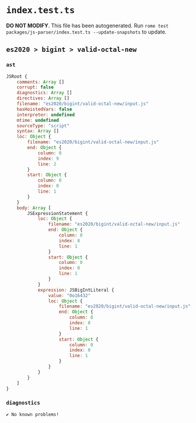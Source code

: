 # `index.test.ts`

**DO NOT MODIFY**. This file has been autogenerated. Run `rome test packages/js-parser/index.test.ts --update-snapshots` to update.

## `es2020 > bigint > valid-octal-new`

### `ast`

```javascript
JSRoot {
	comments: Array []
	corrupt: false
	diagnostics: Array []
	directives: Array []
	filename: "es2020/bigint/valid-octal-new/input.js"
	hasHoistedVars: false
	interpreter: undefined
	mtime: undefined
	sourceType: "script"
	syntax: Array []
	loc: Object {
		filename: "es2020/bigint/valid-octal-new/input.js"
		end: Object {
			column: 0
			index: 9
			line: 2
		}
		start: Object {
			column: 0
			index: 0
			line: 1
		}
	}
	body: Array [
		JSExpressionStatement {
			loc: Object {
				filename: "es2020/bigint/valid-octal-new/input.js"
				end: Object {
					column: 8
					index: 8
					line: 1
				}
				start: Object {
					column: 0
					index: 0
					line: 1
				}
			}
			expression: JSBigIntLiteral {
				value: "0o16432"
				loc: Object {
					filename: "es2020/bigint/valid-octal-new/input.js"
					end: Object {
						column: 8
						index: 8
						line: 1
					}
					start: Object {
						column: 0
						index: 0
						line: 1
					}
				}
			}
		}
	]
}
```

### `diagnostics`

```
✔ No known problems!

```
